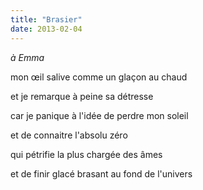 ```yaml
---
title: "Brasier"
date: 2013-02-04
---
```


*à Emma*

mon œil salive
comme un glaçon au chaud

et je remarque à peine
sa détresse

car je panique à l'idée
de perdre mon soleil

et de connaitre
l'absolu zéro

qui pétrifie
la plus chargée des âmes

et de finir glacé
brasant au fond de l'univers

